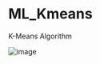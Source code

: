# ML_Kmeans
K-Means Algorithm


![image](https://user-images.githubusercontent.com/93954052/155263045-2d5aa6ad-e10b-44b5-9d1a-0dfdff070268.png)
